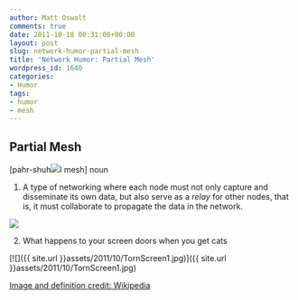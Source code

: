 ```yaml
---
author: Matt Oswalt
comments: true
date: 2011-10-18 00:31:08+00:00
layout: post
slug: network-humor-partial-mesh
title: 'Network Humor: Partial Mesh'
wordpress_id: 1640
categories:
- Humor
tags:
- humor
- mesh
---
```


## Partial Mesh

[pahr-shuh![](http://sp.dictionary.com/dictstatic/dictionary/graphics/luna/thinsp.png)l mesh]
noun

1. A type of networking where each node must not only capture and disseminate its own data, but also serve as a _relay_ for other nodes, that is, it must collaborate to propagate the data in the network.

[![](http://upload.wikimedia.org/wikipedia/commons/8/8d/NetworkTopology-Mesh.png)](http://en.wikipedia.org/wiki/Mesh_networking)

2. What happens to your screen doors when you get cats

[![]({{ site.url }}assets/2011/10/TornScreen1.jpg)]({{ site.url }}assets/2011/10/TornScreen1.jpg)

[Image and definition credit: Wikipedia](http://en.wikipedia.org/wiki/Mesh_networking)
